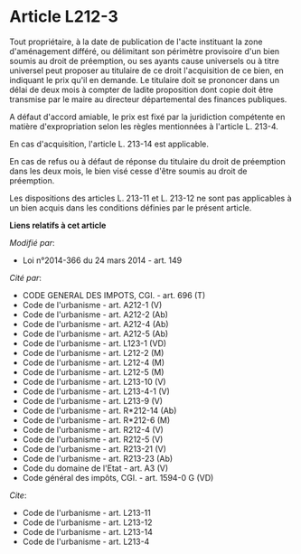 # Article L212-3

Tout propriétaire, à la date de publication de l'acte instituant la zone d'aménagement différé, ou délimitant son périmètre
provisoire d'un bien soumis au droit de préemption, ou ses ayants cause universels ou à titre universel peut proposer au
titulaire de ce droit l'acquisition de ce bien, en indiquant le prix qu'il en demande. Le titulaire doit se prononcer dans un
délai de deux mois à compter de ladite proposition dont copie doit être transmise par le maire au directeur départemental des
finances publiques. 

A défaut d'accord amiable, le prix est fixé par la juridiction compétente en matière d'expropriation selon les règles
mentionnées à l'article L. 213-4. 

En cas d'acquisition, l'article L. 213-14 est applicable. 

En cas de refus ou à défaut de réponse du titulaire du droit de préemption dans les deux mois, le bien visé cesse d'être
soumis au droit de préemption. 

Les dispositions des articles L. 213-11 et L. 213-12 ne sont pas applicables à un bien acquis dans les conditions définies
par le présent article.

**Liens relatifs à cet article**

_Modifié par_:

  - Loi n°2014-366 du 24 mars 2014 - art. 149

_Cité par_:

  - CODE GENERAL DES IMPOTS, CGI. - art. 696 (T)
  - Code de l'urbanisme - art. A212-1 (V)
  - Code de l'urbanisme - art. A212-2 (Ab)
  - Code de l'urbanisme - art. A212-4 (Ab)
  - Code de l'urbanisme - art. A212-5 (Ab)
  - Code de l'urbanisme - art. L123-1 (VD)
  - Code de l'urbanisme - art. L212-2 (M)
  - Code de l'urbanisme - art. L212-4 (M)
  - Code de l'urbanisme - art. L212-5 (M)
  - Code de l'urbanisme - art. L213-10 (V)
  - Code de l'urbanisme - art. L213-4-1 (V)
  - Code de l'urbanisme - art. L213-9 (V)
  - Code de l'urbanisme - art. R*212-14 (Ab)
  - Code de l'urbanisme - art. R*212-6 (M)
  - Code de l'urbanisme - art. R212-4 (V)
  - Code de l'urbanisme - art. R212-5 (V)
  - Code de l'urbanisme - art. R213-21 (V)
  - Code de l'urbanisme - art. R213-23 (Ab)
  - Code du domaine de l'Etat - art. A3 (V)
  - Code général des impôts, CGI. - art. 1594-0 G (VD)

_Cite_:

  - Code de l'urbanisme - art. L213-11
  - Code de l'urbanisme - art. L213-12
  - Code de l'urbanisme - art. L213-14
  - Code de l'urbanisme - art. L213-4
